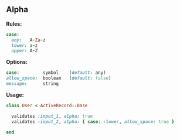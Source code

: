 ## Alpha

**Rules:**

```ruby
case:
  any:   A-Za-z
  lower: a-z
  upper: A-Z
```

**Options:**

```ruby
case:         symbol    (default: any)
allow_space:  boolean   (default: false)
message:      string
```

**Usage:**

```ruby
class User < ActiveRecord::Base

  validates :input_1, alpha: true
  validates :input_2, alpha: { case: :lower, allow_space: true }

end
```
